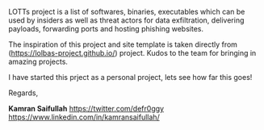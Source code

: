 LOTTs project is a list of softwares, binaries, executables which can be used by insiders as well as threat actors for data exfiltration, delivering payloads, forwarding ports and hosting phishing websites.

The inspiration of this project and site template is taken directly from (https://lolbas-project.github.io/) project. Kudos to the team for bringing in amazing projects.

I have started this prject as a personal project, lets see how far this goes! 

Regards,

**Kamran Saifullah**
https://twitter.com/defr0ggy
https://www.linkedin.com/in/kamransaifullah/
